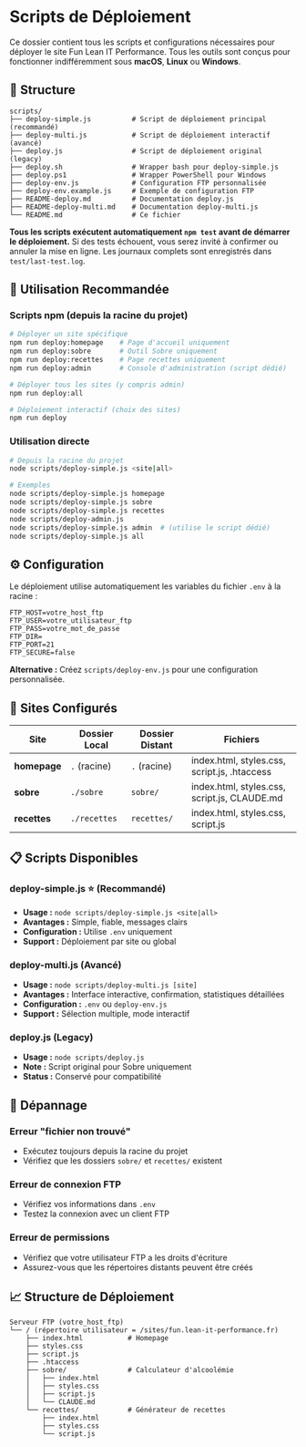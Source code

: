 # Scripts de Déploiement

Ce dossier contient tous les scripts et configurations nécessaires pour déployer le site Fun Lean IT Performance. Tous les outils sont conçus pour fonctionner indifféremment sous **macOS**, **Linux** ou **Windows**.

## 📁 Structure

```
scripts/
├── deploy-simple.js          # Script de déploiement principal (recommandé)
├── deploy-multi.js           # Script de déploiement interactif (avancé)
├── deploy.js                 # Script de déploiement original (legacy)
├── deploy.sh                 # Wrapper bash pour deploy-simple.js
├── deploy.ps1                # Wrapper PowerShell pour Windows
├── deploy-env.js             # Configuration FTP personnalisée
├── deploy-env.example.js     # Exemple de configuration FTP
├── README-deploy.md          # Documentation deploy.js
├── README-deploy-multi.md    # Documentation deploy-multi.js
└── README.md                 # Ce fichier
```

**Tous les scripts exécutent automatiquement `npm test` avant de démarrer le déploiement.**
Si des tests échouent, vous serez invité à confirmer ou annuler la mise en ligne.
Les journaux complets sont enregistrés dans `test/last-test.log`.

## 🚀 Utilisation Recommandée

### Scripts npm (depuis la racine du projet)

```bash
# Déployer un site spécifique
npm run deploy:homepage    # Page d'accueil uniquement
npm run deploy:sobre       # Outil Sobre uniquement  
npm run deploy:recettes    # Page recettes uniquement
npm run deploy:admin       # Console d'administration (script dédié)

# Déployer tous les sites (y compris admin)
npm run deploy:all

# Déploiement interactif (choix des sites)
npm run deploy
```

### Utilisation directe

```bash
# Depuis la racine du projet
node scripts/deploy-simple.js <site|all>

# Exemples
node scripts/deploy-simple.js homepage
node scripts/deploy-simple.js sobre
node scripts/deploy-simple.js recettes
node scripts/deploy-admin.js
node scripts/deploy-simple.js admin  # (utilise le script dédié)
node scripts/deploy-simple.js all
```

## ⚙️ Configuration

Le déploiement utilise automatiquement les variables du fichier `.env` à la racine :

```env
FTP_HOST=votre_host_ftp
FTP_USER=votre_utilisateur_ftp
FTP_PASS=votre_mot_de_passe
FTP_DIR=
FTP_PORT=21
FTP_SECURE=false
```

**Alternative :** Créez `scripts/deploy-env.js` pour une configuration personnalisée.

## 📂 Sites Configurés

| Site | Dossier Local | Dossier Distant | Fichiers |
|------|---------------|-----------------|----------|
| **homepage** | `.` (racine) | `.` (racine) | index.html, styles.css, script.js, .htaccess |
| **sobre** | `./sobre` | `sobre/` | index.html, styles.css, script.js, CLAUDE.md |
| **recettes** | `./recettes` | `recettes/` | index.html, styles.css, script.js |

## 📋 Scripts Disponibles

### deploy-simple.js ⭐ (Recommandé)
- **Usage :** `node scripts/deploy-simple.js <site|all>`
- **Avantages :** Simple, fiable, messages clairs
- **Configuration :** Utilise `.env` uniquement
- **Support :** Déploiement par site ou global

### deploy-multi.js (Avancé)
- **Usage :** `node scripts/deploy-multi.js [site]`
- **Avantages :** Interface interactive, confirmation, statistiques détaillées
- **Configuration :** `.env` ou `deploy-env.js`
- **Support :** Sélection multiple, mode interactif

### deploy.js (Legacy)
- **Usage :** `node scripts/deploy.js`
- **Note :** Script original pour Sobre uniquement
- **Status :** Conservé pour compatibilité

## 🔧 Dépannage

### Erreur "fichier non trouvé"
- Exécutez toujours depuis la racine du projet
- Vérifiez que les dossiers `sobre/` et `recettes/` existent

### Erreur de connexion FTP
- Vérifiez vos informations dans `.env`
- Testez la connexion avec un client FTP

### Erreur de permissions
- Vérifiez que votre utilisateur FTP a les droits d'écriture
- Assurez-vous que les répertoires distants peuvent être créés

## 📈 Structure de Déploiement

```
Serveur FTP (votre_host_ftp)
└── / (répertoire utilisateur = /sites/fun.lean-it-performance.fr)
    ├── index.html           # Homepage
    ├── styles.css
    ├── script.js
    ├── .htaccess
    ├── sobre/               # Calculateur d'alcoolémie
    │   ├── index.html
    │   ├── styles.css
    │   ├── script.js
    │   └── CLAUDE.md
    └── recettes/            # Générateur de recettes
        ├── index.html
        ├── styles.css
        └── script.js
```